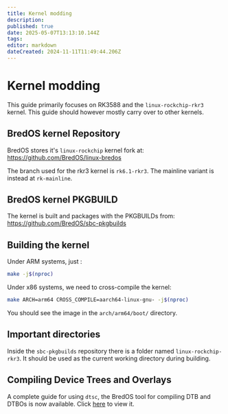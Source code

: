 ```yaml
---
title: Kernel modding
description: 
published: true
date: 2025-05-07T13:13:10.144Z
tags: 
editor: markdown
dateCreated: 2024-11-11T11:49:44.206Z
---
```


# Kernel modding

This guide primarily focuses on RK3588 and the `linux-rockchip-rkr3` kernel.
This guide should however mostly carry over to other kernels.

## BredOS kernel Repository

BredOS stores it's `linux-rockchip` kernel fork at:
https://github.com/BredOS/linux-bredos

The branch used for the rkr3 kernel is `rk6.1-rkr3`.
The mainline variant is instead at `rk-mainline`.

## BredOS kernel PKGBUILD

The kernel is built and packages with the PKGBUILDs from:
https://github.com/BredOS/sbc-pkgbuilds

## Building the kernel

Under ARM systems, just : 
```bash
make -j$(nproc)
```

Under x86 systems, we need to cross-compile the kernel:
```bash
make ARCH=arm64 CROSS_COMPILE=aarch64-linux-gnu- -j$(nproc)
```

You should see the image in the `arch/arm64/boot/` directory.

## Important directories

Inside the `sbc-pkgbuilds` repository there is a folder named `linux-rockchip-rkr3`.
It should be used as the current working directory during building.

## Compiling Device Trees and Overlays

A complete guide for using `dtsc`, the BredOS tool for compiling DTB and DTBOs is now available.
Click [here](/en/how-to/dtsc) to view it.